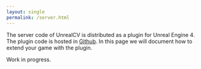 ```yaml
---
layout: single
permalink: /server.html
---
```


The server code of UnrealCV is distributed as a plugin for Unreal Engine 4. The plugin code is hosted in [Github](). In this page we will document how to extend your game with the plugin.

Work in progress.
